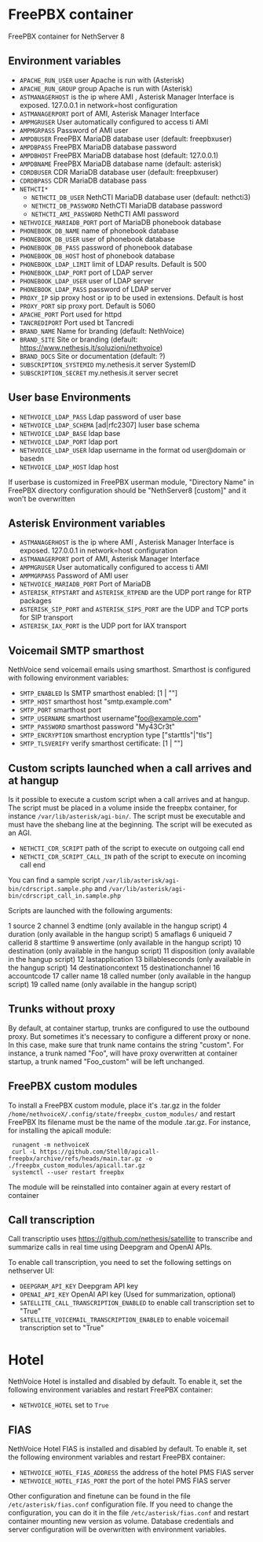 # FreePBX container

FreePBX container for NethServer 8

## Environment variables

- `APACHE_RUN_USER` user Apache is run with (Asterisk)
- `APACHE_RUN_GROUP` group Apache is run with (Asterisk)
- `ASTMANAGERHOST` is the ip where AMI , Asterisk Manager Interface is exposed. 127.0.0.1 in network=host configuration
- `ASTMANAGERPORT` port of AMI, Asterisk Manager Interface
- `AMPMGRUSER` User automatically configured to access ti AMI
- `AMPMGRPASS` Password of AMI user
- `AMPDBUSER` FreePBX MariaDB database user (default: freepbxuser)
- `AMPDBPASS` FreePBX MariaDB database password
- `AMPDBHOST` FreePBX MariaDB database host (default: 127.0.0.1)
- `AMPDBNAME` FreePBX MariaDB database name (default: asterisk)
- `CDRDBUSER` CDR MariaDB database user (default: freepbxuser)
- `CDRDBPASS` CDR MariaDB database pass
- `NETHCTI*`
    - `NETHCTI_DB_USER` NethCTI MariaDB database user (default: nethcti3)
    - `NETHCTI_DB_PASSWORD` NethCTI MariaDB database password
    - `NETHCTI_AMI_PASSWORD` NethCTI AMI password 
- `NETHVOICE_MARIADB_PORT` port of MariaDB phonebook database
- `PHONEBOOK_DB_NAME` name of phonebook database
- `PHONEBOOK_DB_USER` user of phonebook database
- `PHONEBOOK_DB_PASS` password of phonebook database
- `PHONEBOOK_DB_HOST` host of phonebook database
- `PHONEBOOK_LDAP_LIMIT` limit of LDAP results. Default is 500
- `PHONEBOOK_LDAP_PORT` port of LDAP server
- `PHONEBOOK_LDAP_USER` user of LDAP server
- `PHONEBOOK_LDAP_PASS` password of LDAP server
- `PROXY_IP` sip proxy host or ip to be used in extensions. Default is host
- `PROXY_PORT` sip proxy port. Default is 5060
- `APACHE_PORT` Port used for httpd
- `TANCREDIPORT` Port used bt Tancredi
- `BRAND_NAME` Name for branding (default: NethVoice)
- `BRAND_SITE` Site or branding (default: https://www.nethesis.it/soluzioni/nethvoice)
- `BRAND_DOCS` Site or documentation (default: ?)
- `SUBSCRIPTION_SYSTEMID` my.nethesis.it server SystemID
- `SUBSCRIPTION_SECRET` my.nethesis.it server secret

## User base Environments
- `NETHVOICE_LDAP_PASS` Ldap password of user base
- `NETHVOICE_LDAP_SCHEMA` [ad|rfc2307] luser base schema
- `NETHVOICE_LDAP_BASE` ldap base
- `NETHVOICE_LDAP_PORT` ldap port
- `NETHVOICE_LDAP_USER` ldap username in the format od user@domain or basedn
- `NETHVOICE_LDAP_HOST` ldap host

If userbase is customized in FreePBX userman module, "Directory Name" in FreePBX directory configuration should be "NethServer8 [custom]" and it won't be overwritten

## Asterisk Environment variables

- `ASTMANAGERHOST` is the ip where AMI , Asterisk Manager Interface is exposed. 127.0.0.1 in network=host configuration
- `ASTMANAGERPORT` port of AMI, Asterisk Manager Interface
- `AMPMGRUSER` User automatically configured to access ti AMI
- `AMPMGRPASS` Password of AMI user
- `NETHVOICE_MARIADB_PORT` Port of MariaDB
- `ASTERISK_RTPSTART` and `ASTERISK_RTPEND` are the UDP port range for RTP packages
- `ASTERISK_SIP_PORT` and `ASTERISK_SIPS_PORT` are the UDP and TCP ports for SIP transport
- `ASTERISK_IAX_PORT` is the UDP port for IAX transport

## Voicemail SMTP smarthost

NethVoice send voicemail emails using smarthost. Smarthost is configured with following environment variables:

- `SMTP_ENABLED` Is SMTP smarthost enabled: [1 | ""]
- `SMTP_HOST` smarthost host "smtp.example.com"
- `SMTP_PORT` smarthost port
- `SMTP_USERNAME` smarthost username"foo@example.com"
- `SMTP_PASSWORD` smarthost password "My43Cr3t"
- `SMTP_ENCRYPTION` smarthost encryption type ["starttls"|"tls"]
- `SMTP_TLSVERIFY` verify smarthost certificate: [1 | ""]

## Custom scripts launched when a call arrives and at hangup

Is it possible to execute a custom script when a call arrives and at hangup. The script must be placed in a volume inside the freepbx container, for instance `/var/lib/asterisk/agi-bin/`. The script must be executable and must have the shebang line at the beginning. The script will be executed as an AGI.

- `NETHCTI_CDR_SCRIPT` path of the script to execute on outgoing call end
- `NETHCTI_CDR_SCRIPT_CALL_IN` path of the script to execute on incoming call end

You can find a sample script `/var/lib/asterisk/agi-bin/cdrscript.sample.php` and `/var/lib/asterisk/agi-bin/cdrscript_call_in.sample.php`

Scripts are launched with the following arguments:

1   source
2   channel
3   endtime (only available in the hangup script)
4   duration (only available in the hangup script)
5   amaflags
6   uniqueid
7   callerid
8   starttime
9   answertime (only available in the hangup script)
10  destination (only available in the hangup script)
11  disposition (only available in the hangup script)
12  lastapplication
13  billableseconds (only available in the hangup script)
14  destinationcontext
15  destinationchannel
16  accountcode
17  caller name
18  called number (only available in the hangup script)
19  called name (only available in the hangup script)


## Trunks without proxy

By default, at container startup, trunks are configured to use the outbound proxy. But sometimes it's necessary to configure a different proxy or none. In this case, make sure that trunk name contains the string "custom". For instance, a trunk named "Foo", will have proxy overwritten at container startup, a trunk named "Foo_custom" will be left unchanged.

## FreePBX custom modules

To install a FreePBX custom module, place it's .tar.gz in the folder `/home/nethvoiceX/.config/state/freepbx_custom_modules/` and restart FreePBX
Its filename must be the name of the module .tar.gz. For instance, for installing the apicall module:

```
 runagent -m nethvoiceX
 curl -L https://github.com/Stell0/apicall-freepbx/archive/refs/heads/main.tar.gz -o ./freepbx_custom_modules/apicall.tar.gz
 systemctl --user restart freepbx
 ```
 The module will be reinstalled into container again at every restart of container

## Call transcription

Call transcriptio uses https://github.com/nethesis/satellite to transcribe and summarize calls in real time using Deepgram and OpenAI APIs.

To enable call transcription, you need to set the following settings on nethserver UI:

- `DEEPGRAM_API_KEY` Deepgram API key
- `OPENAI_API_KEY` OpenAI API key (Used for summarization, optional)
- `SATELLITE_CALL_TRANSCRIPTION_ENABLED` to enable call transcription set to "True"
- `SATELLITE_VOICEMAIL_TRANSCRIPTION_ENABLED` to enable voicemail transcription set to "True"


# Hotel
NethVoice Hotel is installed and disabled by default. To enable it, set the following environment variables and restart FreePBX container:
- `NETHVOICE_HOTEL` set to `True`

## FIAS

NethVoice Hotel FIAS is installed and disabled by default. To enable it, set the following environment variables and restart FreePBX container:

- `NETHVOICE_HOTEL_FIAS_ADDRESS` the address of the hotel PMS FIAS server
- `NETHVOICE_HOTEL_FIAS_PORT` the port of the hotel PMS FIAS server

Other configuration and finetune can be found in the file `/etc/asterisk/fias.conf` configuration file.
If you need to change the configuration, you can do it in the file `/etc/asterisk/fias.conf` and restart container mounting new version as volume. Database credentials and server configuration will be overwritten with environment variables.
